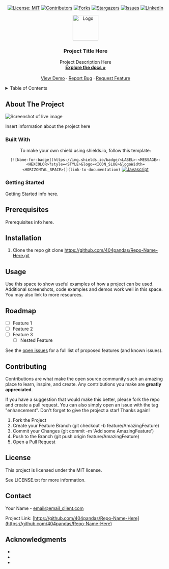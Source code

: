 <div align="center">

  <!-- Add badges using the following format: -->
  <!-- ![Name](urlToShieldHere)(urlToGithubHere) -->
[![License: MIT](https://img.shields.io/badge/License-MIT-yellow.svg)](https://opensource.org/licenses/MIT)
[![Contributors](https://img.shields.io/github/contributors/404pandas/Repo-Name-Here.svg?style=plastic&logo=appveyor)](https://github.com/404pandas/Repo-Name-Here/graphs/contributors)
[![Forks](https://img.shields.io/github/forks/404pandas/Repo-Name-Here.svg?style=plastic&logo=appveyor)](https://github.com/404pandas/Repo-Name-Here/network/members)
[![Stargazers](https://img.shields.io/github/stars/404pandas/Repo-Name-Here.svg?style=plastic&logo=appveyor)](https://github.com/404pandas/Repo-Name-Here/stargazers)
[![Issues](https://img.shields.io/github/issues/404pandas/Repo-Name-Here.svg?style=plastic&logo=appveyor)](https://github.com/404pandas/Repo-Name-Here/issues)
[![LinkedIn](https://img.shields.io/badge/-LinkedIn-black.svg?style=plastic&logo=appveyor&logo=linkedin&colorB=555)](https://linkedin.com/in/LinkedInUsername)

</div>

<!-- PROJECT LOGO -->

<div align="center">
  <a href="https://github.com/404pandas/Repo-Name-Here">
    <img src="images/logo.png" alt="Logo" width="80" height="80">
  </a>

<h3 align="center">Project Title Here</h3>

  <p align="center">
    Project Description Here
    <br />
    <a href="https://github.com/404pandas/Repo-Name-Here"><strong>Explore the docs »</strong></a>
    <br />
    <br />
    <a href="https://github.com/404pandas/Repo-Name-Here">View Demo</a>
    ·
    <a href="https://github.com/404pandas/Repo-Name-Here/issues">Report Bug</a>
    ·
    <a href="https://github.com/404pandas/Repo-Name-Here/issues">Request Feature</a>
  </p>
</div>

<!-- TABLE OF CONTENTS -->
<details>
  <summary>Table of Contents</summary>
  <ol>
    <li>
      <a href="#about-the-project">About The Project</a>
      <ul>
        <li><a href="#built-with">Built With</a></li>
      </ul>
    </li>
    <li>
      <a href="#getting-started">Getting Started</a>
      <ul>
        <li><a href="#prerequisites">Prerequisites</a></li>
        <li><a href="#installation">Installation</a></li>
      </ul>
    </li>
    <li><a href="#usage">Usage</a></li>
    <li><a href="#roadmap">Roadmap</a></li>
    <li><a href="#contributing">Contributing</a></li>
    <li><a href="#license">License</a></li>
    <li><a href="#contact">Contact</a></li>
    <li><a href="#acknowledgments">Acknowledgments</a></li>
  </ol>
</details>

<!-- ABOUT THE PROJECT -->

## About The Project

<!-- Add screenshots using the following format: -->
<!-- ![Screenshot alt description](directPathOfScreenshots) -->

![Screenshot of live image](directPathHere)

Insert information about the project here

### Built With

<div align="center">

To make your own shield using shields.io, follow this template:

`[![Name-for-badge](https://img.shields.io/badge/<LABEL>-<MESSAGE>-<HEXCOLOR>?style=<STYLE>&logo=<ICON_SLUG>&logoWidth=<HORIZONTAL_SPACE>)](link-to-documentation)`
[![Javascript](https://img.shields.io/badge/Language-JavaScript-ff0000?style=plastic&logo=JavaScript&logoWidth=10)](https://javascript.info/)

</div>

<!-- GETTING STARTED -->

### Getting Started

Getting Started info here.

## Prerequisites

Prerequisites info here.

## Installation

1. Clone the repo
   git clone https://github.com/404pandas/Repo-Name-Here.git

<!-- USAGE EXAMPLES -->

## Usage

Use this space to show useful examples of how a project can be used. Additional screenshots, code examples and demos work well in this space. You may also link to more resources.

<!-- ROADMAP -->

## Roadmap

- [ ] Feature 1
- [ ] Feature 2
- [ ] Feature 3
  - [ ] Nested Feature

See the [open issues](https://github.com/404pandas/Repo-Name-Here/issues) for a full list of proposed features (and known issues).

<!-- CONTRIBUTING -->

## Contributing

Contributions are what make the open source community such an amazing place to learn, inspire, and create. Any contributions you make are **greatly appreciated**.

If you have a suggestion that would make this better, please fork the repo and create a pull request. You can also simply open an issue with the tag "enhancement".
Don't forget to give the project a star! Thanks again!

1. Fork the Project
2. Create your Feature Branch (git checkout -b feature/AmazingFeature)
3. Commit your Changes (git commit -m 'Add some AmazingFeature')
4. Push to the Branch (git push origin feature/AmazingFeature)
5. Open a Pull Request

<!-- LICENSE -->

## License

This project is licensed under the MIT license.

See LICENSE.txt for more information.

<!-- CONTACT -->

## Contact

Your Name - email@email_client.com

Project Link: [https://github.com/404pandas/Repo-Name-Here](https://github.com/404pandas/Repo-Name-Here)

<!-- ACKNOWLEDGMENTS -->

## Acknowledgments

- []()
- []()
- []()

